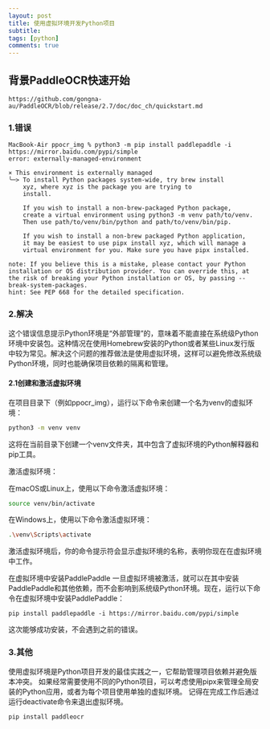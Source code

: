 ```yaml
---
layout: post
title: 使用虚拟环境开发Python项目
subtitle:
tags: [python]
comments: true
--- 
```


## 背景PaddleOCR快速开始

```shell
https://github.com/gongna-au/PaddleOCR/blob/release/2.7/doc/doc_ch/quickstart.md
```

### 1.错误

```shell
MacBook-Air ppocr_img % python3 -m pip install paddlepaddle -i https://mirror.baidu.com/pypi/simple
error: externally-managed-environment

× This environment is externally managed
╰─> To install Python packages system-wide, try brew install
    xyz, where xyz is the package you are trying to
    install.
    
    If you wish to install a non-brew-packaged Python package,
    create a virtual environment using python3 -m venv path/to/venv.
    Then use path/to/venv/bin/python and path/to/venv/bin/pip.
    
    If you wish to install a non-brew packaged Python application,
    it may be easiest to use pipx install xyz, which will manage a
    virtual environment for you. Make sure you have pipx installed.

note: If you believe this is a mistake, please contact your Python installation or OS distribution provider. You can override this, at the risk of breaking your Python installation or OS, by passing --break-system-packages.
hint: See PEP 668 for the detailed specification.
```

### 2.解决

这个错误信息提示Python环境是“外部管理”的，意味着不能直接在系统级Python环境中安装包。这种情况在使用Homebrew安装的Python或者某些Linux发行版中较为常见。解决这个问题的推荐做法是使用虚拟环境，这样可以避免修改系统级Python环境，同时也能确保项目依赖的隔离和管理。

#### 2.1创建和激活虚拟环境


在项目目录下（例如ppocr_img），运行以下命令来创建一个名为venv的虚拟环境：

```bash
python3 -m venv venv
```
这将在当前目录下创建一个venv文件夹，其中包含了虚拟环境的Python解释器和pip工具。

激活虚拟环境：

在macOS或Linux上，使用以下命令激活虚拟环境：
```bash
source venv/bin/activate
```
在Windows上，使用以下命令激活虚拟环境：

```bash
.\venv\Scripts\activate
```
激活虚拟环境后，你的命令提示符会显示虚拟环境的名称，表明你现在在虚拟环境中工作。

在虚拟环境中安装PaddlePaddle
一旦虚拟环境被激活，就可以在其中安装PaddlePaddle和其他依赖，而不会影响到系统级Python环境。现在，运行以下命令在虚拟环境中安装PaddlePaddle：

```shell
pip install paddlepaddle -i https://mirror.baidu.com/pypi/simple
```
这次能够成功安装，不会遇到之前的错误。

### 3.其他

使用虚拟环境是Python项目开发的最佳实践之一，它帮助管理项目依赖并避免版本冲突。
如果经常需要使用不同的Python项目，可以考虑使用pipx来管理全局安装的Python应用，或者为每个项目使用单独的虚拟环境。
记得在完成工作后通过运行deactivate命令来退出虚拟环境。

```shell
pip install paddleocr
```


